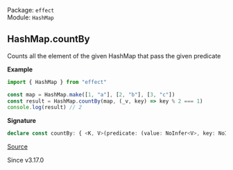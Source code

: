 Package: `effect`<br />
Module: `HashMap`<br />

## HashMap.countBy

Counts all the element of the given HashMap that pass the given predicate

**Example**

```ts
import { HashMap } from "effect"

const map = HashMap.make([1, "a"], [2, "b"], [3, "c"])
const result = HashMap.countBy(map, (_v, key) => key % 2 === 1)
console.log(result) // 2
```

**Signature**

```ts
declare const countBy: { <K, V>(predicate: (value: NoInfer<V>, key: NoInfer<K>) => boolean): (self: HashMap<K, V>) => number; <K, V>(self: HashMap<K, V>, predicate: (value: NoInfer<V>, key: NoInfer<K>) => boolean): number; }
```

[Source](https://github.com/Effect-TS/effect/tree/main/packages/effect/src/HashMap.ts#L301)

Since v3.17.0